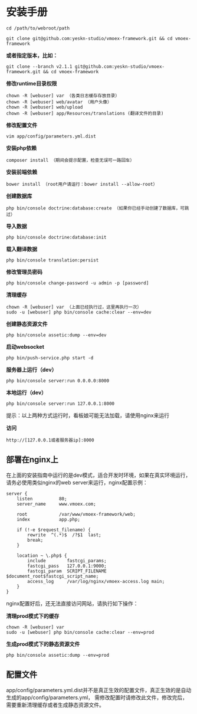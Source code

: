 # 安装手册

    cd /path/to/webroot/path

    git clone git@github.com:yeskn-studio/vmoex-framework.git && cd vmoex-framework

**或者指定版本，比如：**

    git clone --branch v2.1.1 git@github.com:yeskn-studio/vmoex-framework.git && cd vmoex-framework

**修改runtime目录权限**

    chown -R [webuser] var （各类日志缓存存放目录）
    chown -R [webuser] web/avatar （用户头像）
    chown -R [webuser] web/upload
    chown -R [webuser] app/Resources/translations (翻译文件的目录)

**修改配置文件**

    vim app/config/parameters.yml.dist

**安装php依赖**

    composer install （期间会提示配置，检查无误可一路回车）

**安装前端依赖**

    bower install （root用户请运行：bower install --allow-root）
    
**创建数据库**

    php bin/console doctrine:database:create （如果你已经手动创建了数据库，可跳过）

**导入数据**

    php bin/console doctrine:database:init
    
**载入翻译数据**

    php bin/console translation:persist

**修改管理员密码**

    php bin/console change-password -u admin -p [password]
    
**清理缓存**

    chown -R [webuser] var （上面已经执行过，这里再执行一次）
    sudo -u [webuser] php bin/console cache:clear --env=dev
    
**创建静态资源文件**

    php bin/console assetic:dump --env=dev
    
**启动websocket**

    php bin/push-service.php start -d

**服务器上运行（dev）**

    php bin/console server:run 0.0.0.0:8000

**本地运行（dev）**

    php bin/console server:run 127.0.0.1:8000

提示：以上两种方式运行时，看板娘可能无法加载，请使用nginx来运行

**访问**

    http://[127.0.0.1或者服务器ip]:8000

## 部署在nginx上

在上面的安装指南中运行的是dev模式，适合开发时环境，如果在真实环境运行，请务必使用类似nginx的web server来运行，nginx配置示例：

```nginx
server {
    listen          80;
    server_name     www.vmoex.com;

    root            /var/www/vmoex-framework/web;
    index           app.php;

    if (!-e $request_filename) {
        rewrite  ^(.*)$  /?$1  last;
        break;
    }
    
    location ~ \.php$ {
        include        fastcgi_params;
        fastcgi_pass   127.0.0.1:9000;
        fastcgi_param  SCRIPT_FILENAME  $document_root$fastcgi_script_name;
        access_log     /var/log/nginx/vmoex-access.log main;
    }
}
```

nginx配置好后，还无法直接访问网站，请执行如下操作：

**清理prod模式下的缓存**

    chown -R [webuser] var
    sudo -u [webuser] php bin/console cache:clear --env=prod
    
**生成prod模式下的静态资源文件**

    php bin/console assetic:dump --env=prod

## 配置文件

app/config/parameters.yml.dist并不是真正生效的配置文件，真正生效的是自动生成的app/config/parameters.yml，
需修改配置时请修改此文件，修改完后，需要重新清理缓存或者生成静态资源文件。
